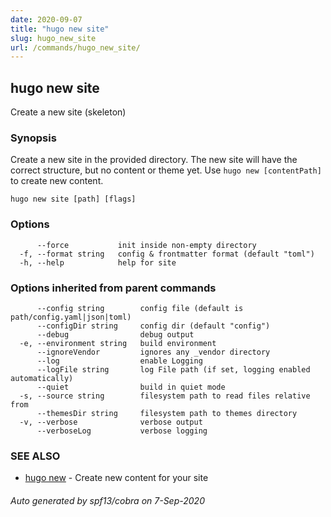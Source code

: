 ```yaml
---
date: 2020-09-07
title: "hugo new site"
slug: hugo_new_site
url: /commands/hugo_new_site/
---
```

## hugo new site

Create a new site (skeleton)

### Synopsis

Create a new site in the provided directory.
The new site will have the correct structure, but no content or theme yet.
Use `hugo new [contentPath]` to create new content.

```
hugo new site [path] [flags]
```

### Options

```
      --force           init inside non-empty directory
  -f, --format string   config & frontmatter format (default "toml")
  -h, --help            help for site
```

### Options inherited from parent commands

```
      --config string        config file (default is path/config.yaml|json|toml)
      --configDir string     config dir (default "config")
      --debug                debug output
  -e, --environment string   build environment
      --ignoreVendor         ignores any _vendor directory
      --log                  enable Logging
      --logFile string       log File path (if set, logging enabled automatically)
      --quiet                build in quiet mode
  -s, --source string        filesystem path to read files relative from
      --themesDir string     filesystem path to themes directory
  -v, --verbose              verbose output
      --verboseLog           verbose logging
```

### SEE ALSO

* [hugo new](/commands/hugo_new/)	 - Create new content for your site

###### Auto generated by spf13/cobra on 7-Sep-2020
